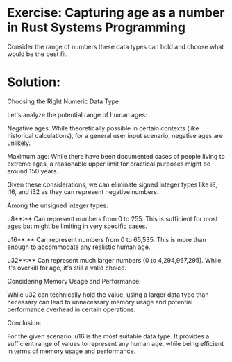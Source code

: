 # Exercise: Capturing age as a number in Rust Systems Programming
Consider the range of numbers these data types can hold and choose what would be the best fit.

# Solution:
Choosing the Right Numeric Data Type

Let's analyze the potential range of human ages:

Negative ages: While theoretically possible in certain contexts (like historical calculations), for a general user input scenario, negative ages are unlikely.

Maximum age: While there have been documented cases of people living to extreme ages, a reasonable upper limit for practical purposes might be around 150 years.

Given these considerations, we can eliminate signed integer types like i8, i16, and i32 as they can represent negative numbers.

Among the unsigned integer types:

u8**:** Can represent numbers from 0 to 255. This is sufficient for most ages but might be limiting in very specific cases.

u16**:** Can represent numbers from 0 to 65,535. This is more than enough to accommodate any realistic human age.

u32**:** Can represent much larger numbers (0 to 4,294,967,295). While it's overkill for age, it's still a valid choice.

Considering Memory Usage and Performance:

While u32 can technically hold the value, using a larger data type than necessary can lead to unnecessary memory usage and potential performance overhead in certain operations.

Conclusion:

For the given scenario, u16 is the most suitable data type. It provides a sufficient range of values to represent any human age, while being efficient in terms of memory usage and performance.
